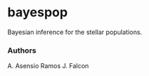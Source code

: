 bayespop
==========

Bayesian inference for the stellar populations.

### Authors

A. Asensio Ramos
J. Falcon
